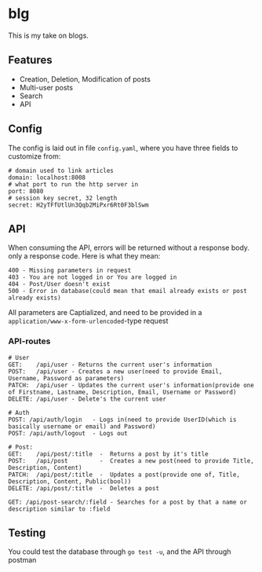 # blg
This is my take on blogs.

## Features
- Creation, Deletion, Modification of posts
- Multi-user posts
- Search
- API

## Config
The config is laid out in file `config.yaml`, where you have three fields to customize from:
```
# domain used to link articles
domain: localhost:8008
# what port to run the http server in
port: 8080
# session key secret, 32 length
secret: H2yTFfUtlUn3Qqb2MiPxr6Rt0F3blSwm
```

## API
When consuming the API, errors will be returned without a response body. only a response code. Here is what they mean:
```
400 - Missing parameters in request
403 - You are not logged in or You are logged in
404 - Post/User doesn't exist
500 - Error in database(could mean that email already exists or post already exists)
```
All parameters are Captialized, and need to be provided in a `application/www-x-form-urlencoded`-type request

### API-routes
```
# User
GET:    /api/user - Returns the current user's information
POST:   /api/user - Creates a new user(need to provide Email, Username, Password as parameters)
PATCH:  /api/user - Updates the current user's information(provide one of Firstname, Lastname, Description, Email, Username or Password)
DELETE: /api/user - Delete's the current user

# Auth
POST: /api/auth/login   - Logs in(need to provide UserID(which is basically username or email) and Password)
POST: /api/auth/logout  - Logs out

# Post:
GET:    /api/post/:title  -  Returns a post by it's title
POST:   /api/post         -  Creates a new post(need to provide Title, Description, Content)
PATCH:  /api/post/:title  -  Updates a post(provide one of, Title, Description, Content, Public(bool))
DELETE: /api/post/:title  -  Deletes a post

GET: /api/post-search/:field - Searches for a post by that a name or description similar to :field
```

## Testing
You could test the database through `go test -u`, and the API through postman
